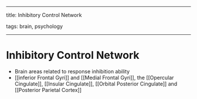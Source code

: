 
---

title: Inhibitory Control Network

tags: brain, psychology

---

# Inhibitory Control Network
- Brain areas related to response inhibition ability
- [[inferior Frontal Gyri]] and [[Medial Frontal Gyri]], the [[Opercular Cingulate]], [[Insular Cingulate]], [[Orbital Posterior Cingulate]] and [[Posterior Parietal Cortex]]




